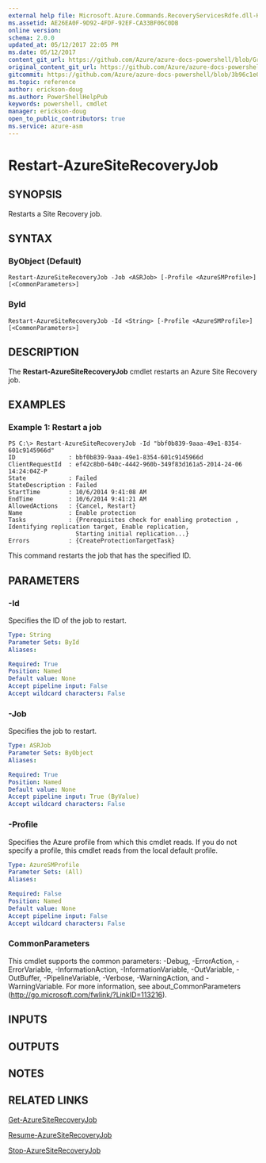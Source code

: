 ```yaml
---
external help file: Microsoft.Azure.Commands.RecoveryServicesRdfe.dll-Help.xml
ms.assetid: AE26EA0F-9D92-4FDF-92EF-CA33BF06C0DB
online version:
schema: 2.0.0
updated_at: 05/12/2017 22:05 PM
ms.date: 05/12/2017
content_git_url: https://github.com/Azure/azure-docs-powershell/blob/Graham71298/azureps-cmdlets-docs/ServiceManagement/Azure/v4.0.0/Restart-AzureSiteRecoveryJob.md
original_content_git_url: https://github.com/Azure/azure-docs-powershell/blob/Graham71298/azureps-cmdlets-docs/ServiceManagement/Azure/v4.0.0/Restart-AzureSiteRecoveryJob.md
gitcommit: https://github.com/Azure/azure-docs-powershell/blob/3b96c1e0b28fc56dfbf6de55728d5478e0d02def
ms.topic: reference
author: erickson-doug
ms.author: PowerShellHelpPub
keywords: powershell, cmdlet
manager: erickson-doug
open_to_public_contributors: true
ms.service: azure-asm
---
```


# Restart-AzureSiteRecoveryJob

## SYNOPSIS
Restarts a Site Recovery job.

## SYNTAX

### ByObject (Default)
```
Restart-AzureSiteRecoveryJob -Job <ASRJob> [-Profile <AzureSMProfile>] [<CommonParameters>]
```

### ById
```
Restart-AzureSiteRecoveryJob -Id <String> [-Profile <AzureSMProfile>] [<CommonParameters>]
```

## DESCRIPTION
The **Restart-AzureSiteRecoveryJob** cmdlet restarts an Azure Site Recovery job.

## EXAMPLES

### Example 1: Restart a job
```
PS C:\> Restart-AzureSiteRecoveryJob -Id "bbf0b839-9aaa-49e1-8354-601c9145966d"
ID               : bbf0b839-9aaa-49e1-8354-601c9145966d
ClientRequestId  : ef42c8b0-640c-4442-960b-349f83d161a5-2014-24-06 14:24:04Z-P
State            : Failed
StateDescription : Failed
StartTime        : 10/6/2014 9:41:08 AM
EndTime          : 10/6/2014 9:41:21 AM
AllowedActions   : {Cancel, Restart}
Name             : Enable protection
Tasks            : {Prerequisites check for enabling protection , Identifying replication target, Enable replication, 
                   Starting initial replication...} 
Errors           : {CreateProtectionTargetTask}
```

This command restarts the job that has the specified ID.

## PARAMETERS

### -Id
Specifies the ID of the job to restart.

```yaml
Type: String
Parameter Sets: ById
Aliases: 

Required: True
Position: Named
Default value: None
Accept pipeline input: False
Accept wildcard characters: False
```

### -Job
Specifies the job to restart.

```yaml
Type: ASRJob
Parameter Sets: ByObject
Aliases: 

Required: True
Position: Named
Default value: None
Accept pipeline input: True (ByValue)
Accept wildcard characters: False
```

### -Profile
Specifies the Azure profile from which this cmdlet reads.
If you do not specify a profile, this cmdlet reads from the local default profile.

```yaml
Type: AzureSMProfile
Parameter Sets: (All)
Aliases: 

Required: False
Position: Named
Default value: None
Accept pipeline input: False
Accept wildcard characters: False
```

### CommonParameters
This cmdlet supports the common parameters: -Debug, -ErrorAction, -ErrorVariable, -InformationAction, -InformationVariable, -OutVariable, -OutBuffer, -PipelineVariable, -Verbose, -WarningAction, and -WarningVariable. For more information, see about_CommonParameters (http://go.microsoft.com/fwlink/?LinkID=113216).

## INPUTS

## OUTPUTS

## NOTES

## RELATED LINKS

[Get-AzureSiteRecoveryJob](./Get-AzureSiteRecoveryJob.md)

[Resume-AzureSiteRecoveryJob](./Resume-AzureSiteRecoveryJob.md)

[Stop-AzureSiteRecoveryJob](./Stop-AzureSiteRecoveryJob.md)


